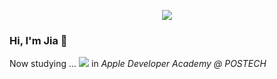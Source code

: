 <p align="center">
  <img src="https://readme-typing-svg.demolab.com?font=Modak&size=40&duration=3000&pause=800&color=5FA9FF&center=true&vCenter=true&width=500&lines=Hej%2C+v%C3%A4rlden!+Jag+heter+Jia!;Hello%2C+World!+I'm+Jia!" />
</p>

### Hi, I'm Jia 👋 

Now studying ...
![](https://img.shields.io/badge/Swift-informational?style=flat&logo=swift&logoColor=white&color=2959B4) in *Apple Developer Academy @ POSTECH*
